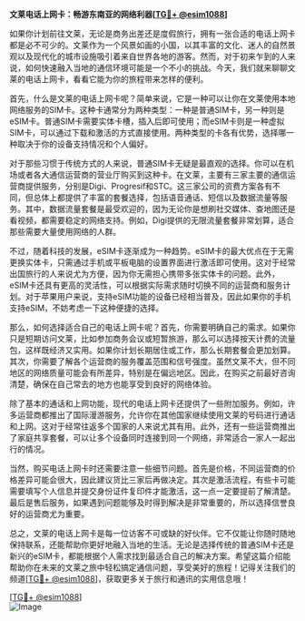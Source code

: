 **文莱电话上网卡：畅游东南亚的网络利器[[TG💪+ @esim1088](https://t.me/s/esim1088)]**

如果你计划前往文莱，无论是商务出差还是度假旅行，拥有一张合适的电话上网卡都是必不可少的。文莱作为一个风景如画的小国，以其丰富的文化、迷人的自然景观以及现代化的城市设施吸引着来自世界各地的游客。然而，对于初来乍到的人来说，如何快速融入当地的通信环境可能是一个不小的挑战。今天，我们就来聊聊文莱的电话上网卡，看看它能为你的旅程带来怎样的便利。

首先，什么是文莱的电话上网卡呢？简单来说，它是一种可以让你在文莱使用本地网络服务的SIM卡。这种卡通常分为两种类型：一种是普通SIM卡，另一种则是eSIM卡。普通SIM卡需要实体卡槽，插入后即可使用；而eSIM卡则是一种虚拟SIM卡，可以通过下载和激活的方式直接使用。两种类型的卡各有优势，选择哪一种取决于你的设备支持情况和个人偏好。

对于那些习惯于传统方式的人来说，普通SIM卡无疑是最直观的选择。你可以在机场或者各大通信运营商的营业厅购买到这种卡。在文莱，主要有三家主要的通信运营商提供服务，分别是Digi、Progresif和STC。这三家公司的资费方案各有不同，但总体上都提供了丰富的套餐选择，包括语音通话、短信以及数据流量等服务。其中，数据流量套餐是最受欢迎的，因为无论你是想刷社交媒体、查地图还是看视频，都需要稳定的网络支持。例如，Digi提供的无限流量套餐非常划算，适合那些需要大量使用网络的人群。

不过，随着科技的发展，eSIM卡逐渐成为一种趋势。eSIM卡的最大优点在于无需更换实体卡，只需通过手机或平板电脑的设置界面进行激活即可使用。这对于经常出国旅行的人来说尤为方便，因为你无需担心携带多张实体卡的问题。此外，eSIM卡还具有更高的灵活性，可以根据实际需求随时切换不同的运营商和服务计划。对于苹果用户来说，支持eSIM功能的设备已经相当普及，因此如果你的手机支持eSIM，不妨考虑一下这种便捷的选择。

那么，如何选择适合自己的电话上网卡呢？首先，你需要明确自己的需求。如果你只是短期访问文莱，比如参加商务会议或短暂旅游，那么可以选择按天计费的流量包，这样既经济又实用。如果你计划长期居住或工作，那么长期套餐会更加划算。其次，你需要了解各个运营商的服务覆盖范围和信号强度。虽然文莱不大，但不同地区的网络质量可能会有所差异，特别是在偏远地区。因此，在购买之前最好咨询清楚，确保在自己常去的地方也能享受到良好的网络体验。

除了基本的通话和上网功能，现代的电话上网卡还提供了一些附加服务。例如，许多运营商都推出了国际漫游服务，允许你在其他国家继续使用文莱的号码进行通话和上网。这对于经常往返多个国家的人来说尤其有用。此外，还有一些运营商推出了家庭共享套餐，可以让多个设备同时连接到同一个网络，非常适合一家人一起出行的情况。

当然，购买电话上网卡时还需要注意一些细节问题。首先是价格，不同运营商的价格差异可能会很大，因此建议货比三家后再做决定。其次是激活流程，有些卡可能需要填写个人信息并提交身份证件复印件才能激活，这一点一定要提前了解清楚。最后是售后服务，如果遇到问题能够及时得到解决是非常重要的，所以选择信誉良好的运营商尤为重要。

总之，文莱的电话上网卡是每一位访客不可或缺的好伙伴。它不仅能让你随时随地保持联系，还能帮助你更好地融入当地的生活。无论是选择传统的普通SIM卡还是新兴的eSIM卡，都能根据个人需求找到最适合自己的解决方案。希望这篇介绍能帮助你在未来的文莱之旅中轻松搞定通信问题，享受美好的旅程！记得关注我们的频道[[TG💪+ @esim1088](https://t.me/s/esim1088)]，获取更多关于旅行和通讯的实用信息哦！

[[TG💪+ @esim1088](https://t.me/s/esim1088)]  
![Image](https://i.postimg.cc/4NQfJmqS/Snipaste-2025-05-13-00-14-12.png)